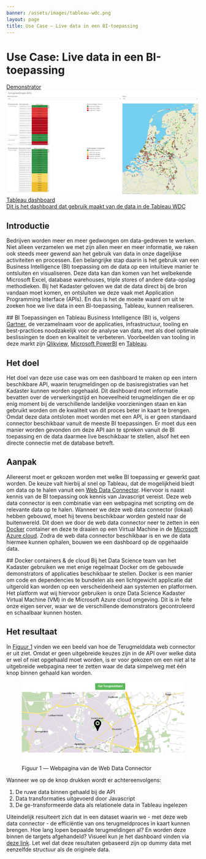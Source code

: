 ```yaml
---
banner: /assets/images/tableau-wdc.png
layout: page
title: Use Case ― Live data in een BI-toepassing
---
```


# Use Case: Live data in een BI-toepassing

<div class="cards-wrapper">
  <a href="/demonstrators/live-data-in-een-bi-toepassing/index.html">
    <div class="card">
      <div class="card-type">Demonstrator</div>
      <img class="card-image" src="/assets/images/livedatadashboard.png" alt="Live data dashboard">
      <div class="card-title">Tableau dashboard</div>
      <div class="card-description">Dit is het dashboard dat gebruik maakt van de data in de Tableau WDC</div>
    </div>
  </a>
</div>

## Introductie

Bedrijven worden meer en meer gedwongen om data-gedreven te werken. Niet alleen verzamelen we met zijn allen meer en meer informatie, we raken ook steeds meer gewend aan het gebruik van data in onze
dagelijkse activiteiten en processen. Een belangrijke stap daarin is het gebruik van een Business Intelligence (BI) toepassing om de data op een intuïtieve manier te ontsluiten en visualiseren.
Deze data kan dan komen van het welbekende Microsoft Excel, database warehouses, triple stores of andere data-opslag methodieken. Bij het Kadaster geloven we dat de data direct bij de bron vandaan moet komen,
en ontsluiten we deze vaak met Application Programming Interface (APIs). En dus is het de moeite waard om uit te zoeken hoe we live data in een BI-toepassing, Tableau, kunnen realiseren.

<div class="textbox" markdown="1">
## BI Toepassingen en Tableau
Business Intelligence (BI) is, volgens <a href="https://www.gartner.com/it-glossary/business-intelligence-bi/">Gartner</a>, de verzamelnaam voor de applicaties, infrastructuur, tooling en best-practices noodzakelijk voor de analyse van data, met als doel optimale beslissingen te doen en kwaliteit te verbeteren.
Voorbeelden van tooling in deze markt zijn <a href="https://www.qlik.com/us">Qlikview</a>, <a href="https://powerbi.microsoft.com/en-us/">Microsoft PowerBI</a> en <a href="https://www.tableau.com/">Tableau</a>.
</div>

## Het doel

Het doel van deze use case was om een dashboard te maken op een intern beschikbare API, waarin terugmeldingen op de basisregistraties van het Kadaster kunnen worden opgehaald. Dit dashboard moet informatie bevatten
over de verwerkingstijd en hoeveelheid terugmeldingen die er op enig moment bij de verschillende landelijke voorzieningen staan en kan gebruikt worden om de kwaliteit van dit proces beter in kaart te brengen.
Omdat deze data ontsloten moet worden met een API, is er geen standaard connector beschikbaar vanuit de meeste BI toepassingen. Er moet dus een manier worden gevonden om deze API aan te spreken vanuit de BI toepassing en de data
daarmee live beschikbaar te stellen, alsof het een directe connectie met de database betreft.

## Aanpak

Allereerst moet er gekozen worden met welke BI toepassing er gewerkt gaat worden. De keuze valt hierbij al snel op Tableau, dat de mogelijkheid biedt om data op te halen vanuit een <a href="https://help.tableau.com/current/pro/desktop/en-gb/examples_web_data_connector.htm">Web Data Connector</a>.
Hiervoor is naast kennis van de BI toepassing ook kennis van Javascript vereist. Deze web data connector is een combinatie van een webpagina met scripting om de relevante data op te halen.
Wanneer we deze web data connector (lokaal) hebben gebouwd, moet hij tevens beschikbaar worden gesteld naar de buitenwereld. Dit doen we door de web data connector neer te zetten in een <a href="https://www.docker.com/">Docker</a> container en deze te draaien op
een Virtual Machine in de <a href = "https://azure.microsoft.com/en-us/">Microsoft Azure cloud</a>. Zodra de web data connector beschikbaar is en we de data hiermee kunnen ophalen, bouwen we een dashboard op de opgehaalde data.

<div class="textbox" markdown="1">
## Docker containers & de cloud
Bij het Data Science team van het Kadaster gebruiken we met enige regelmaat Docker om de gebouwde demonstrators of applicaties beschikbaar te stellen. Docker is een manier om code en dependencies te bundelen als een
lichtgewicht applicatie dat uitgerold kan worden op een verscheidenheid aan systemen en platformen. Het platform wat wij hiervoor gebruiken is onze Data Science Kadaster Virtual Machine (VM) in de Microsoft Azure cloud omgeving.
Dit is in feite onze eigen server, waar we de verschillende demonstrators gecontroleerd en schaalbaar kunnen hosten.
</div>

## Het resultaat

In [Figuur 1](#figuur-1) vinden we een beeld van hoe de Terugmelddata web connector er uit ziet. Omdat er geen uitgebreide keuzes zijn in de API over welke data er wel of niet opgehaald moet worden, is er
voor gekozen om een niet al te uitgebreide webpagina neer te zetten waar de data simpelweg met één knop binnen gehaald kan worden.

<figure id="figuur-1">
  <a href="/assets/images/terugmeld-wdc.png">
    <img src="/assets/images/terugmeld-wdc.png" alt="Marker op de kaart">
  </a>
  <figcaption>
    Figuur 1 ― Webpagina van de Web Data Connector
  </figcaption>
</figure>

Wanneer we op de knop drukken wordt er achtereenvolgens:

<ol>
  <li> De ruwe data binnen gehaald bij de API </li>
  <li> Data transformaties uitgevoerd door Javascript </li>  
  <li> De ge-transformeerde data als relationele data in Tableau ingelezen </li>
</ol>

Uiteindelijk resulteert zich dat in een dataset waarin we - met deze web data connector - de efficiëntie van ons terugmeldproces in kaart kunnen brengen.
Hoe lang lopen bepaalde terugmeldingen al? En worden deze binnen de targets afgehandeld? Visueel kun je het dashboard vinden via <a href="/demonstrators/live-data-in-een-bi-toepassing/index.html">deze link</a>.
Let wel dat deze resultaten gebaseerd zijn op dummy data met eenzelfde structuur als de originele data.
